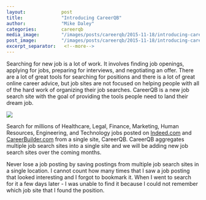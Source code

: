 ```yaml
---
layout:             post
title:              "Introducing CareerQB"
author:             "Mike Daley"
categories:         careerqb
media_image:        "/images/posts/careerqb/2015-11-18/introducing-careerqb/job_search_new_icon_01.jpg"
post_image:         "/images/posts/careerqb/2015-11-18/introducing-careerqb/job_search_new_570px.jpg"
excerpt_separator:   <!--more-->
---
```


Searching for new job is a lot of work. It involves finding job openings, applying for jobs, preparing for interviews, and negotiating an offer. There are a lot of great tools for searching for positions and there is a lot of great online career advice, but job sites are not focused on helping people with all of the hard work of organizing their job searches. CareerQB is a new job search site with the goal of providing the tools people need to land their dream job.

<!--more-->

<!--
  -- ++++++++++++++++++++++++++++++++++++++++++++++++++++++++++++++++++++++++++
  -- TODO: 11/24/2015
  -- THIS BUILDS THE IMAGE PATH DYNAMICALLY, BUT IT ENDS UP BEING WAY TOO
  -- LONG, SO I'M HARD-CODING THE IMAGE NAMES FOR NOW UNTIL I FIGURE OUT
  -- THE LIQUID TEMPLATES A LITTLE BETTER
  --
  -- <img class="img-responsive img-thumbnail" 
  --      src="{{ site.root_url | append: "images/posts" | append: page.id | append: page.landscape }}">
  -- ++++++++++++++++++++++++++++++++++++++++++++++++++++++++++++++++++++++++++
-->

<img class="img-responsive img-thumbnail" src="{{ page.post_image }}"/>

Search for millions of Healthcare, Legal, Finance, Marketing, Human Resources, Engineering, and Technology jobs posted on [Indeed.com](http://indeed.com) and [CareerBuilder.com](http://careerbuilder.com) from a single site, CareerQB. CareerQB aggregates multiple job search sites into a single site and we will be adding new job search sites over the coming months.

Never lose a job posting by saving postings from multiple job search sites in a single location. I cannot count how many times that I saw a job posting that looked interesting and I forgot to bookmark it. When I went to search for it a few days later - I was unable to find it because I could not remember which job site that I found the position.

